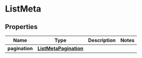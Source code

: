 

# ListMeta


## Properties

| Name | Type | Description | Notes |
|------------ | ------------- | ------------- | -------------|
|**pagination** | [**ListMetaPagination**](ListMetaPagination.md) |  |  |




